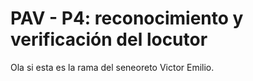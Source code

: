 PAV - P4: reconocimiento y verificación del locutor
===================================================

Ola si esta es la rama del seneoreto Victor Emilio.